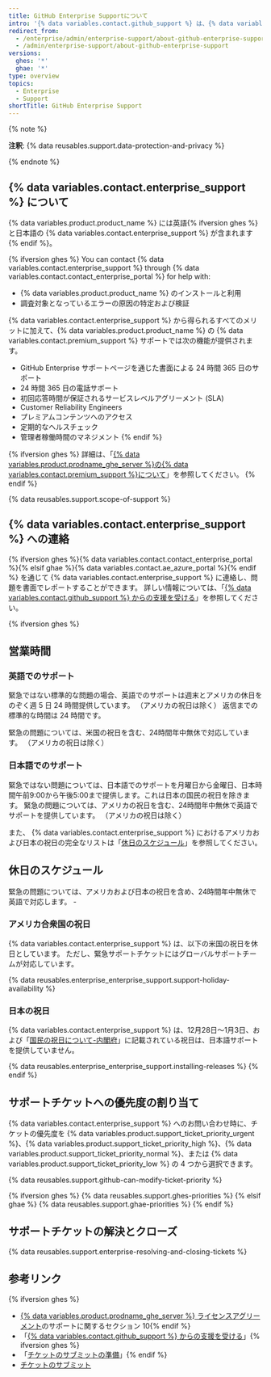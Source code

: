 ```yaml
---
title: GitHub Enterprise Supportについて
intro: '{% data variables.contact.github_support %} は、{% data variables.product.product_name %} で発生した問題のトラブルシューティングに役立ちます。'
redirect_from:
  - /enterprise/admin/enterprise-support/about-github-enterprise-support
  - /admin/enterprise-support/about-github-enterprise-support
versions:
  ghes: '*'
  ghae: '*'
type: overview
topics:
  - Enterprise
  - Support
shortTitle: GitHub Enterprise Support
---
```


{% note %}

**注釈**: {% data reusables.support.data-protection-and-privacy %}

{% endnote %}

## {% data variables.contact.enterprise_support %} について

{% data variables.product.product_name %} には英語{% ifversion ghes %}と日本語の {% data variables.contact.enterprise_support %} が含まれます{% endif %}。

{% ifversion ghes %}
You can contact {% data variables.contact.enterprise_support %} through {% data variables.contact.contact_enterprise_portal %} for help with:
 - {% data variables.product.product_name %} のインストールと利用
 - 調査対象となっているエラーの原因の特定および検証

{% data variables.contact.enterprise_support %} から得られるすべてのメリットに加えて、{% data variables.product.product_name %} の {% data variables.contact.premium_support %} サポートでは次の機能が提供されます。
  - GitHub Enterprise サポートページを通じた書面による 24 時間 365 日のサポート
  - 24 時間 365 日の電話サポート
  - 初回応答時間が保証されるサービスレベルアグリーメント (SLA)
  - Customer Reliability Engineers
  - プレミアムコンテンツへのアクセス
  - 定期的なヘルスチェック
  - 管理者稼働時間のマネジメント
{% endif %}

{% ifversion ghes %}
詳細は、「[{% data variables.product.prodname_ghe_server %}の{% data variables.contact.premium_support %}について](/enterprise/admin/guides/enterprise-support/about-github-premium-support-for-github-enterprise-server)」を参照してください。
{% endif %}

{% data reusables.support.scope-of-support %}

## {% data variables.contact.enterprise_support %} への連絡

{% ifversion ghes %}{% data variables.contact.contact_enterprise_portal %}{% elsif ghae %}{% data variables.contact.ae_azure_portal %}{% endif %} を通じて {% data variables.contact.enterprise_support %} に連絡し、問題を書面でレポートすることができます。 詳しい情報については、「[{% data variables.contact.github_support %} からの支援を受ける](/admin/enterprise-support/receiving-help-from-github-support)」を参照してください。

{% ifversion ghes %}
## 営業時間

### 英語でのサポート

緊急ではない標準的な問題の場合、英語でのサポートは週末とアメリカの休日をのぞく週 5 日 24 時間提供しています。 （アメリカの祝日は除く） 返信までの標準的な時間は 24 時間です。

緊急の問題については、米国の祝日を含む、24時間年中無休で対応しています。 （アメリカの祝日は除く）

### 日本語でのサポート

緊急ではない問題については、日本語でのサポートを月曜日から金曜日、日本時間午前9:00から午後5:00まで提供します。これは日本の国民の祝日を除きます。 緊急の問題については、アメリカの祝日を含む、24時間年中無休で英語でサポートを提供しています。 （アメリカの祝日は除く）

また、 {% data variables.contact.enterprise_support %} におけるアメリカおよび日本の祝日の完全なリストは「[休日のスケジュール](#holiday-schedules)」を参照してください。

## 休日のスケジュール

緊急の問題については、アメリカおよび日本の祝日を含め、24時間年中無休で英語で対応します。 -

### アメリカ合衆国の祝日

{% data variables.contact.enterprise_support %} は、以下の米国の祝日を休日としています。 ただし、緊急サポートチケットにはグローバルサポートチームが対応しています。

{% data reusables.enterprise_enterprise_support.support-holiday-availability %}

### 日本の祝日

{% data variables.contact.enterprise_support %} は、12月28日～1月3日、および「[国民の祝日について-内閣府](https://www8.cao.go.jp/chosei/shukujitsu/gaiyou.html)」に記載されている祝日は、日本語サポートを提供していません。

{% data reusables.enterprise_enterprise_support.installing-releases %}
{% endif %}

## サポートチケットへの優先度の割り当て

{% data variables.contact.enterprise_support %} へのお問い合わせ時に、チケットの優先度を {% data variables.product.support_ticket_priority_urgent %}、{% data variables.product.support_ticket_priority_high %}、{% data variables.product.support_ticket_priority_normal %}、または {% data variables.product.support_ticket_priority_low %} の 4 つから選択できます。

{% data reusables.support.github-can-modify-ticket-priority %}

{% ifversion ghes %}
{% data reusables.support.ghes-priorities %}
{% elsif ghae %}
{% data reusables.support.ghae-priorities %}
{% endif %}

## サポートチケットの解決とクローズ

{% data reusables.support.enterprise-resolving-and-closing-tickets %}

## 参考リンク

{% ifversion ghes %}
- [{% data variables.product.prodname_ghe_server %} ライセンスアグリーメント](https://enterprise.github.com/license)のサポートに関するセクション 10{% endif %}
- 「[{% data variables.contact.github_support %} からの支援を受ける](/admin/enterprise-support/receiving-help-from-github-support)」{% ifversion ghes %}
- 「[チケットのサブミットの準備](/enterprise/admin/guides/enterprise-support/preparing-to-submit-a-ticket)」{% endif %}
- [チケットのサブミット](/enterprise/admin/guides/enterprise-support/submitting-a-ticket)
